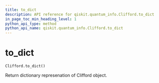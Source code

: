 ```yaml
---
title: to_dict
description: API reference for qiskit.quantum_info.Clifford.to_dict
in_page_toc_min_heading_level: 1
python_api_type: method
python_api_name: qiskit.quantum_info.Clifford.to_dict
---
```


# to\_dict

<span id="qiskit.quantum_info.Clifford.to_dict" />

`Clifford.to_dict()`

Return dictionary represenation of Clifford object.

